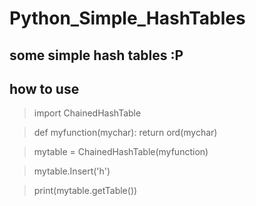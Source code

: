 # Python_Simple_HashTables
## some simple hash tables :P


## how to use

>import ChainedHashTable

>def myfunction(mychar):
>    return ord(mychar)

>mytable = ChainedHashTable(myfunction)

>mytable.Insert('h')

>print(mytable.getTable())
